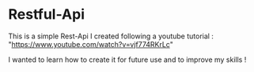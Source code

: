 # Restful-Api

This is a simple Rest-Api I created following a youtube tutorial : "https://www.youtube.com/watch?v=vjf774RKrLc"

I wanted to learn how to create it for future use and to improve my skills ! 

